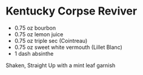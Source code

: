 # Kentucky Corpse Reviver

* 0.75 oz bourbon
* 0.75 oz lemon juice
* 0.75 oz triple sec (Cointreau)
* 0.75 oz sweet white vermouth (Lillet Blanc)
* 1 dash absinthe

Shaken, Straight Up with a mint leaf garnish
